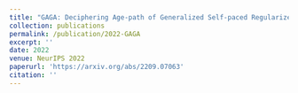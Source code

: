 ```yaml
---
title: "GAGA: Deciphering Age-path of Generalized Self-paced Regularizer"
collection: publications
permalink: /publication/2022-GAGA
excerpt: ''
date: 2022
venue: NeurIPS 2022
paperurl: 'https://arxiv.org/abs/2209.07063'
citation: ''
---
```

